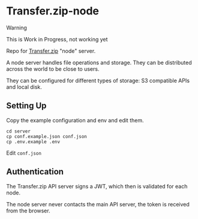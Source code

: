 # Transfer.zip-node

> [!WARNING] 
> This is Work in Progress, not working yet

Repo for [Transfer.zip](https://Transfer.zip) "node" server.

A node server handles file operations and storage. They can be distributed across the world to be close to users.

They can be configured for different types of storage: S3 compatible APIs and local disk.

## Setting Up

Copy the example configuration and env and edit them.

```
cd server
cp conf.example.json conf.json
cp .env.example .env
```

Edit `conf.json`

## Authentication

The Transfer.zip API server signs a JWT, which then is validated for each node.

The node server never contacts the main API server, the token is received from the browser.
